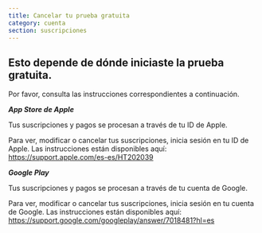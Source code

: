 ```yaml
---
title: Cancelar tu prueba gratuita
category: cuenta
section: suscripciones
---
```

## Esto depende de dónde iniciaste la prueba gratuita.


Por favor, consulta las instrucciones correspondientes a continuación.



***App Store de Apple***


Tus suscripciones y pagos se procesan a través de tu ID de Apple.


Para ver, modificar o cancelar tus suscripciones, inicia sesión en tu ID de Apple. Las instrucciones están disponibles aquí: <https://support.apple.com/es-es/HT202039>



***Google Play***


Tus suscripciones y pagos se procesan a través de tu cuenta de Google.


Para ver, modificar o cancelar tus suscripciones, inicia sesión en tu cuenta de Google. Las instrucciones están disponibles aquí: <https://support.google.com/googleplay/answer/7018481?hl=es>